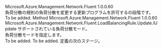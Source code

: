 <Type Name="IWithLoadDistribution" FullName="Microsoft.Azure.Management.Network.Fluent.LoadBalancingRule.Update.IWithLoadDistribution">
  <TypeSignature Language="C#" Value="public interface IWithLoadDistribution" />
  <TypeSignature Language="ILAsm" Value=".class public interface auto ansi abstract IWithLoadDistribution" />
  <TypeSignature Language="DocId" Value="T:Microsoft.Azure.Management.Network.Fluent.LoadBalancingRule.Update.IWithLoadDistribution" />
  <TypeSignature Language="VB.NET" Value="Public Interface IWithLoadDistribution" />
  <TypeSignature Language="F#" Value="type IWithLoadDistribution = interface" />
  <AssemblyInfo>
    <AssemblyName>Microsoft.Azure.Management.Network.Fluent</AssemblyName>
    <AssemblyVersion>1.0.0.60</AssemblyVersion>
  </AssemblyInfo>
  <Interfaces />
  <Docs>
    <summary>
            負荷分散の規則の負荷分散を変更する更新プログラムを許可するの段階です。
            </summary>
    <remarks>To be added.</remarks>
  </Docs>
  <Members>
    <Member MemberName="WithLoadDistribution">
      <MemberSignature Language="C#" Value="public Microsoft.Azure.Management.Network.Fluent.LoadBalancingRule.Update.IUpdate WithLoadDistribution (Microsoft.Azure.Management.Network.Fluent.Models.LoadDistribution loadDistribution);" />
      <MemberSignature Language="ILAsm" Value=".method public hidebysig newslot virtual instance class Microsoft.Azure.Management.Network.Fluent.LoadBalancingRule.Update.IUpdate WithLoadDistribution(class Microsoft.Azure.Management.Network.Fluent.Models.LoadDistribution loadDistribution) cil managed" />
      <MemberSignature Language="DocId" Value="M:Microsoft.Azure.Management.Network.Fluent.LoadBalancingRule.Update.IWithLoadDistribution.WithLoadDistribution(Microsoft.Azure.Management.Network.Fluent.Models.LoadDistribution)" />
      <MemberSignature Language="F#" Value="abstract member WithLoadDistribution : Microsoft.Azure.Management.Network.Fluent.Models.LoadDistribution -&gt; Microsoft.Azure.Management.Network.Fluent.LoadBalancingRule.Update.IUpdate" Usage="iWithLoadDistribution.WithLoadDistribution loadDistribution" />
      <MemberType>Method</MemberType>
      <AssemblyInfo>
        <AssemblyName>Microsoft.Azure.Management.Network.Fluent</AssemblyName>
        <AssemblyVersion>1.0.0.60</AssemblyVersion>
      </AssemblyInfo>
      <ReturnValue>
        <ReturnType>Microsoft.Azure.Management.Network.Fluent.LoadBalancingRule.Update.IUpdate</ReturnType>
      </ReturnValue>
      <Parameters>
        <Parameter Name="loadDistribution" Type="Microsoft.Azure.Management.Network.Fluent.Models.LoadDistribution" />
      </Parameters>
      <Docs>
        <param name="loadDistribution">サポートされている負荷分散モード。</param>
        <summary>
            負荷分散モードを指定します。
            </summary>
        <returns>To be added.</returns>
        <remarks>To be added.</remarks>
        <return>定義の次のステージ。</return>
      </Docs>
    </Member>
  </Members>
</Type>